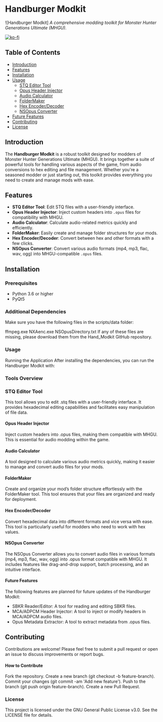 # Handburger Modkit

![Handburger Modkit] 
*A comprehensive modding toolkit for Monster Hunter Generations Ultimate (MHGU).*

[![ko-fi](https://ko-fi.com/img/githubbutton_sm.svg)](https://ko-fi.com/L3L711AIP8)

## Table of Contents

- [Introduction](#introduction)
- [Features](#features)
- [Installation](#installation)
- [Usage](#usage)
  - [STQ Editor Tool](#stq-editor-tool)
  - [Opus Header Injector](#opus-header-injector)
  - [Audio Calculator](#audio-calculator)
  - [FolderMaker](#foldermaker)
  - [Hex Encoder/Decoder](#hex-encoderdecoder)
  - [NSOpus Converter](#nsopus-converter)
- [Future Features](#future-features)
- [Contributing](#contributing)
- [License](#license)

## Introduction

The **Handburger Modkit** is a robust toolkit designed for modders of Monster Hunter Generations Ultimate (MHGU). It brings together a suite of powerful tools for handling various aspects of the game, from audio conversions to hex editing and file management. Whether you're a seasoned modder or just starting out, this toolkit provides everything you need to create and manage mods with ease.

## Features

- **STQ Editor Tool**: Edit STQ files with a user-friendly interface.
- **Opus Header Injector**: Inject custom headers into `.opus` files for compatibility with MHGU.
- **Audio Calculator**: Calculate audio-related metrics quickly and efficiently.
- **FolderMaker**: Easily create and manage folder structures for your mods.
- **Hex Encoder/Decoder**: Convert between hex and other formats with a few clicks.
- **NSOpus Converter**: Convert various audio formats (mp4, mp3, flac, wav, ogg) into MHGU-compatible `.opus` files.

## Installation

### Prerequisites

- Python 3.6 or higher
- PyQt5


### Additional Dependencies
Make sure you have the following files in the scripts/data folder:

ffmpeg.exe
NXAenc.exe
NSOpusDirectory.txt
If any of these files are missing, please download them from the Hand_Modkit GitHub repository.

### Usage
Running the Application
After installing the dependencies, you can run the Handburger Modkit with:

### Tools Overview
### STQ Editor Tool
This tool allows you to edit .stq files with a user-friendly interface. It provides hexadecimal editing capabilities and facilitates easy manipulation of file data.

#### Opus Header Injector
Inject custom headers into .opus files, making them compatible with MHGU. This is essential for audio modding within the game.

#### Audio Calculator
A tool designed to calculate various audio metrics quickly, making it easier to manage and convert audio files for your mods.

#### FolderMaker
Create and organize your mod’s folder structure effortlessly with the FolderMaker tool. This tool ensures that your files are organized and ready for deployment.

#### Hex Encoder/Decoder
Convert hexadecimal data into different formats and vice versa with ease. This tool is particularly useful for modders who need to work with hex values.

#### NSOpus Converter
The NSOpus Converter allows you to convert audio files in various formats (mp4, mp3, flac, wav, ogg) into .opus format compatible with MHGU. It includes features like drag-and-drop support, batch processing, and an intuitive interface.

#### Future Features
The following features are planned for future updates of the Handburger Modkit:

- SBKR Reader/Editor: A tool for reading and editing SBKR files.
- MCA/ADPCM Header Injector: A tool to inject or modify headers in MCA/ADPCM audio files.
- Opus Metadata Extractor: A tool to extract metadata from .opus files.

## Contributing
Contributions are welcome! Please feel free to submit a pull request or open an issue to discuss improvements or report bugs.

#### How to Contribute
Fork the repository.
Create a new branch (git checkout -b feature-branch).
Commit your changes (git commit -am 'Add new feature').
Push to the branch (git push origin feature-branch).
Create a new Pull Request.

### License
This project is licensed under the GNU General Public License v3.0. See the LICENSE file for details.

